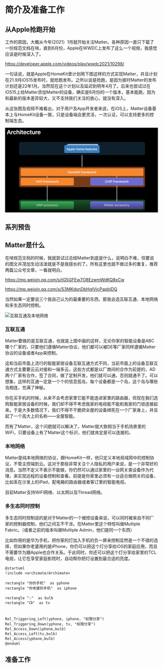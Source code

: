 # 简介及准备工作

## 从Apple抢跑开始

工作的原因，大概从今年(2021）1月就开始关注Matter。各种原因一直只下载了一份规范文档在啃，直到6月份，Apple在WWDC上发布了这么一个视频，我感觉应该是时候深入了。

https://developer.apple.com/videos/play/wwdc2021/10298/

一句话说，就是Apple在HomeKit里计划用下图这样的方式实现Matter，并且计划在21.9月iOS15发布时，就抢跑发布。之所以说是抢跑，是因为彼时Matter的发布计划还是22年1月。当然现在这个计划以及延迟到明年4月了。后来也尝试过在iOS15上给Matter添加Matter的设备，确实是6月份的一个版本，基本能跑，因为和最新的版本差异较大，又不支持我们关注的放心，就没有深入。

从这张图及视频不难看出，对于用户及App开发者来说，在iOS上，Matter设备基本上与HomeKit设备一致，只是设备端会更灵活，一次认证，可以支持更多的控制端生态。

![Apple Arch](./apple_arch.png)

## 系列预告

## Matter是什么

在啃规范文档的时候，我就尝试过总结Matter到底是什么，说明白不难，但要说的图文并茂加生动活泼就是不是我擅长的了。所有这里也就不做过多的重复，推荐两篇公众号文章，一看就明白。

https://mp.weixin.qq.com/s/tG5GFEw7O8EzwmWdKQ8xCw

https://mp.weixin.qq.com/s/S3MKdsnDbHqlVjcPapbIDQ

当然如果一定要说三个我自己认为的最重要的东西，那我会选互联互通、本地网络和多生态同时控制。

![互联互通及本地网络](https://www.plantuml.com/plantuml/png/SoWkIImgAStDuIfAJIv9p4lFILLGSddQr_HqQjkpcRjUDEzzEN_pqyczx_VqFDsv-TdS_K16I1YGUBvtujFMpS_NTYefA2GMAwGa8nlW2Z70iQ008fkQp8KixGYH3izqotonRj_J9UqGLOafo8gSi2jAGb7a354Kab6KcfY2h2mPHTcZXcL017Lf2XSNLqgoWcvAVdcUhXtGLcHU4Wel6Pa7rfcAeZ4LHMCgYbA7rBmKOBW20000)

### 互联互通

Matter要做的是互联互通，也就是上图中画的这样，无论你家的智能设备是ABC哪个厂家的，只要他们遵循Matter协议，他们都可以被DE等厂家同样遵循Matter协议的设备或者App来控制。

这和当前市面上流行的智能家居设备互联互通方式不同，当前市面上的设备互联互通方式主要要云云对接和一端多云，这些方式都是以厂商间的合作为前提的，AD两个厂家有合作，签了合同，做了定制开发，他们就可以通，否则就通不了。可以想象，这样的互通一定是一个个的信息孤岛，每个设备都是一个岛，这个岛与哪些岛相连，充满了神秘。

你在买手机的时候，从来不会考虑家里它能不能连进家里的路由器，但现在我们选购智能家居设备的时候，我们却不得不考虑我家的电视能不能和我家的门锁连接起来。于是大多数情况下，我们不得不干脆把全屋的设备绑死在一个厂家身上，并且起了一个高大上的名称——全屋智能。

而有了Matter，这个问题就可以解决了。Matter就大致相当于手机场景里的WiFi，只要设备上有了Matter这个标识，他们就肯定是可以连接的。

### 本地网络

Matter是纯本地网络的协议，跟HomeKit一样，他只定义本地局域网中的控制协议，不管主控端到云。这对于那些非常关注个人隐私的用户来说，是一个非常好的消息。当然不定义不表示不能做，你仍然可以通过家里的一台网关类设备作为代理，来实现远程的设备控制和查看，前提是你家里必须有一台适合做网关的设备，比如丢在沙发上的iPad，配电箱的路由器或者客订里的智能电视。

目前Matter支持WiFi网络、以太网以及Thread网络。

### 多生态同时控制

多生态同时控制说的是对于Matter的一个被控设备来说，可以同时被来自不同厂家的控制器控制，他们之间互不干涉。在Matter里这个特性叫做Multiple Fabric。（或者之前的版本叫做Multiple Admin，他们是同一个东西）

比如你用的是华为手机，把你家的灯加入手机的负一屏来控制显然是一个不错的选择，但如果你老婆用的是iPhone，你仍可以把这个灯分享给iOS的家庭应用，而且不需要华为跟Apple也合作关系。于此同时，你还可以把这个灯分享给家里的TCL电视，让它在享受家庭影院时，自动帮你把灯设置到最合适的亮度。

```plantuml
@startuml
!include <archimate/Archimate>

rectangle "你的手机"  as yphone
rectangle "你老婆的手机"  as iphone

rectangle "💡"  as bulb
rectangle "📺"  as tv


Rel_Triggering_Left(yphone, iphone, "权限分享")
Rel_Triggering_Down(yphone, tv, "权限分享")
Rel_Access_Down(iphone,bulb)
Rel_Access_Left(tv,bulb)
Rel_Access(yphone,bulb)
@enduml
```

## 准备工作